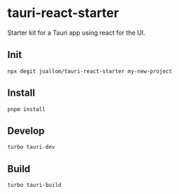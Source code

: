 # tauri-react-starter

Starter kit for a Tauri app using react for the UI.

## Init
```shell
npx degit juallom/tauri-react-starter my-new-project
```

## Install
```shell
pnpm install
```

## Develop

```shell
turbo tauri-dev
```

## Build

```shell
turbo tauri-build
```
